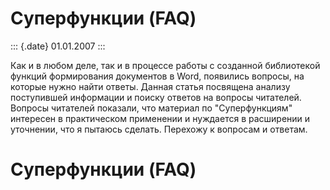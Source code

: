 Суперфункции (FAQ)
==================

::: {.date}
01.01.2007
:::

Как и в любом деле, так и в процессе работы с созданной библиотекой
функций формирования документов в Word, появились вопросы, на которые
нужно найти ответы. Данная статья посвящена анализу поступившей
информации и поиску ответов на вопросы читателей. Вопросы читателей
показали, что материал по \"Суперфункциям\" интересен в практическом
применении и нуждается в расширении и уточнении, что я пытаюсь сделать.
Перехожу к вопросам и ответам.

Суперфункции (FAQ)
==================
